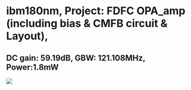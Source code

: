 ibm180nm, 
Project: FDFC OPA_amp (including bias & CMFB circuit & Layout), 
===
DC gain: 59.19dB,  GBW: 121.108MHz,  Power:1.8mW 
---
![](http://www.baidu.com/img/bdlogo.gif)

